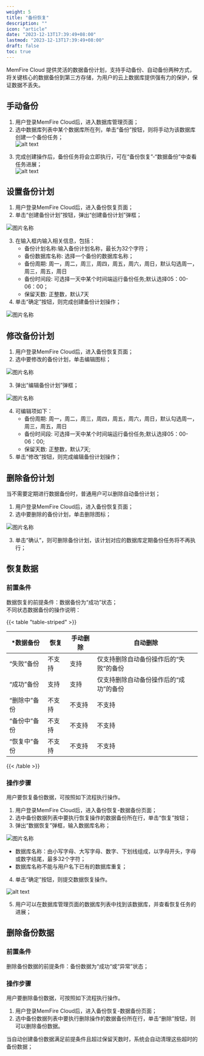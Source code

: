 ```yaml
---
weight: 5
title: "备份恢复"
description: ""
icon: "article"
date: "2023-12-13T17:39:49+08:00"
lastmod: "2023-12-13T17:39:49+08:00"
draft: false
toc: true
---
```




MemFire Cloud 提供灵活的数据备份计划，支持手动备份、自动备份两种方式，将关键核心的数据备份到第三方存储，为用户的云上数据库提供强有力的保护，保证数据不丢失。

## 手动备份
1. 用户登录MemFire Cloud后，进入数据库管理页面；  
2. 选中数据库列表中某个数据库所在列，单击“备份”按钮，则将手动为该数据库创建一个备份任务；    
![alt text](../_media/backup.png)
<!-- <div style="width:90%" >
<img src="../_media/backup.png"  alt="图片名称" align=center>
</div>  -->
3. 完成创建操作后，备份任务将会立即执行，可在“备份恢复”-“数据备份”中查看任务进展；   
![alt text](../_media/backup2.png)      
<!-- <div style="width:90%" >
<img src="../_media/backup2.png"  alt="图片名称" align=center>
</div>   -->


## 设置备份计划
1. 用户登录MemFire Cloud后，进入备份恢复页面；    
2. 单击“创建备份计划”按钮，弹出“创建备份计划”弹框； 
<div style="width:55%" >
<img src="../_media/backup4.png"  alt="图片名称" align=center>
</div> 
<!-- ![alt text](../_media/backup4.png)     -->

3. 在输入框内输入相关信息，包括：   
    - 备份计划名称:输入备份计划名称，最长为32个字符；
    - 备份数据库名称: 选择一个备份的数据库名称；
    - 备份周期: 周一，周二，周三，周四，周五，周六，周日，默认勾选周一，周三，周五，周日
    - 备份时间段: 可选择一天中某个时间端运行备份任务;默认选择05：00-06：00；
    - 保留天数: 正整数，默认7天
4. 单击“确定”按钮，则完成创建备份计划操作；   
<!-- ![alt text](../_media/backup5.png)  -->
<div style="width:65%" >
<img src="../_media/backup5.png"  alt="图片名称" align=center>
</div> 

## 修改备份计划

1. 用户登录MemFire Cloud后，进入备份恢复页面；      
2. 选中要修改的备份计划，单击编辑图标；  
<div style="width:65%" >
<img src="../_media/backup6.png"  alt="图片名称" align=center>
</div> 
<!-- ![alt text](../_media/backup6.png)   -->

3. 弹出“编辑备份计划”弹框；   
<div style="width:65%" >
<img src="../_media/backup7.png"  alt="图片名称" align=center>
</div> 
<!-- ![alt text](../_media/backup7.png)    -->

4. 可编辑项如下： 
    - 备份周期: 周一，周二，周三，周四，周五，周六，周日，默认勾选周一，周三，周五，周日
    - 备份时间段: 可选择一天中某个时间端运行备份任务;默认选择05：00-06：00;
    - 保留天数: 正整数，默认7天;   
5. 单击“修改”按钮，则完成编辑备份计划操作；  

## 删除备份计划

当不需要定期进行数据备份时，普通用户可以删除自动备份计划；  
1. 用户登录MemFire Cloud后，进入备份恢复页面；    
2. 选中要删除的备份计划，单击删除图标；  
<div style="width:70%" >
<img src="../_media/backup8.png"  alt="图片名称" align=center>
</div>
<!-- 
![alt text](../_media/backup8.png)   -->

3. 单击“确认”，则可删除备份计划，该计划对应的数据库定期备份任务将不再执行；

## 恢复数据
### 前置条件
数据恢复的前提条件：数据备份为“成功”状态；   
不同状态数据备份的操作说明：

{{< table "table-striped" >}}

| ***数据备份** | **恢复** | **手动删除** | **自动删除**                           |
| ------------- | -------- | ------------ | -------------------------------------- |
| “失败”备份    | 不支持   | 支持         | 仅支持删除自动备份操作后的“失败”的备份 |
| “成功”备份    | 支持     | 支持         | 仅支持删除自动备份操作后的“成功”的备份 |
| “删除中”备份  | 不支持   | 不支持       | 不支持                                 |
| “备份中”备份  | 不支持   | 不支持       | 不支持                                 |
| “恢复中”备份  | 不支持   | 不支持       | 不支持                                 |
{{< /table >}}

### 操作步骤

用户要恢复备份数据，可按照如下流程执行操作。     
1. 用户登录MemFire Cloud后，进入备份恢复-数据备份页面；  
2. 选中备份数据列表中要执行恢复操作的数据备份所在行，单击“恢复”按钮；  
3. 弹出“数据恢复”弹框，输入数据库名称；  
<div style="width:80%" >
<img src="../_media/recoverdata1.png"  alt="图片名称" align=center>
</div>
<!-- ![alt text](../_media/recoverdata1.png)   -->

   - 数据库名称：由小写字母、大写字母、数字、下划线组成，以字母开头，字母或数字结尾，最多32个字符；   
   - 数据库名称不能与用户名下已有的数据库重复；     
4. 单击“确定”按钮，则提交数据恢复操作。
<!-- <div style="width:90%" >
<img src="../_media/recoverdata2.png"  alt="图片名称" align=center>
</div> -->
 ![alt text](../_media/recoverdata2.png)  

5. 用户可以在数据库管理页面的数据库列表中找到该数据库，并查看恢复任务的进展；  

## 删除备份数据
### 前置条件
删除备份数据的前提条件：备份数据为“成功“或“异常”状态；

### 操作步骤
用户要删除备份数据，可按照如下流程执行操作。  
1. 用户登录MemFire Cloud后，进入备份恢复-数据备份页面；  
2. 选中备份数据列表中要执行删除操作的数据备份所在行，单击“删除”按钮，则可以删除备份数据。 
 <!-- ![alt text](../_media/deletebackup.png)     -->

当自动创建备份数据满足前提条件且超过保留天数时，系统会自动清理这些超时的备份数据；  